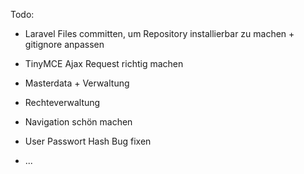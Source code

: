 Todo:

- Laravel Files committen, um Repository installierbar zu machen + gitignore anpassen

- TinyMCE Ajax Request richtig machen

- Masterdata + Verwaltung
- Rechteverwaltung

- Navigation schön machen

- User Passwort Hash Bug fixen

- ...
